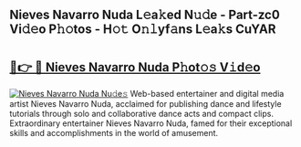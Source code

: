 ## Nieves Navarro Nuda L𝚎a𝚔ed N𝚞𝚍e - Part-zc0 Vi𝚍𝚎o P𝚑𝚘tos - H𝚘𝚝 O𝚗𝚕yf𝚊ns L𝚎a𝚔s CuYAR

# <h2><a href="http://kf0upbp.oniu.top/?m=Nieves+Navarro+Nuda">🔗👉 🔴 Nieves Navarro Nuda P𝚑ot𝚘𝚜 V𝚒d𝚎o</a></h2>

[![Nieves Navarro Nuda Nu𝚍e𝚜](https://i.imgur.com/0qMVB7G.gif)](http://kf0upbp.oniu.top/?m=Nieves+Navarro+Nuda)
Web-based entertainer and digital media artist Nieves Navarro Nuda, acclaimed for publishing dance and lifestyle tutorials through solo and collaborative dance acts and compact clips. Extraordinary entertainer Nieves Navarro Nuda, famed for their exceptional skills and accomplishments in the world of amusement.  
